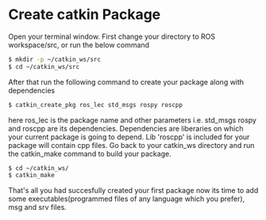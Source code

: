 # Create catkin Package
Open your terminal window.
First change your directory to ROS workspace/src, or run the below command
```sh
$ mkdir -p ~/catkin_ws/src
$ cd ~/catkin_ws/src
```
After that run the following command to create your package along with dependencies
```sh
$ catkin_create_pkg ros_lec std_msgs rospy roscpp
```
here ros_lec is the package name and other parameters i.e. std_msgs rospy and roscpp are its dependencies. Dependencies are liberaries on which your current package is going to depend. Lib 'roscpp' is included for your package will contain cpp files.
Go back to your catkin_ws directory and run the catkin_make command to build your package.
```sh
$ cd ~/catkin_ws/
$ catkin_make
```
That's all you had succesfully created your first package now its time to add some executables(programmed files of any language which you prefer), msg and srv files.
